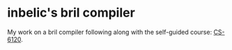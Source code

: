 # inbelic's bril compiler

My work on a bril compiler following along with the self-guided course:
[CS-6120](https://github.com/sampsyo/cs6120).
